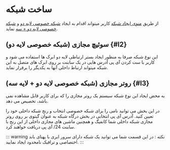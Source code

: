 # ساخت شبکه

از طریق [منوی ایجاد شبکه](https://panel.virakcloud.com/instances/network/list?createNetwork=true) کاربر میتواند اقدام به ایجاد [شبکه خصوصی لایه دو](#l2) و [شبکه خصوصی لایه دو + سه](#l3) نماید.

## سوئیچ مجازی (شبکه خصوصی لایه دو) {#l2}
این نوع شبکه صرفا به منظور ایجاد بستر ارتباطی لایه دو ابرک ها استفاده می شود و کاربر با ست کردن آی پی آدرس هایی در یک سابنت بر روی ابرک های متصل به این شبکه میتواند ارتباط داخلی آنها به یکدیگر را برقرار نماید.

<DarkModeImage
  dark-src="/images/guides/fa/dark/networks/create-network-switch.webp"
  light-src="/images/guides/fa/light/networks/create-network-switch.webp"
  alt="Create Virtual Swtich"
/>


## روتر مجازی (شبکه خصوصی لایه دو + لایه سه) {#l3}

به محض ایجاد این نوع شبکه سیستم یک روتر مجازی را که برای کاربر قابل مشاهده نمی باشد، تخصیص می دهد.

<DarkModeImage
  dark-src="/images/guides/fa/dark/networks/create-network-router.webp"
  light-src="/images/guides/fa/light/networks/create-network-router.webp"
  alt="Create Virtual Router"
/>


در این بخش می توانید نامی را برای شبکه خصوصی انتخاب  و رنج شبکه داخلی خود را تعیین کنید.
آدرس آی پی انتخابی در بخش درگاه شبکه به عنوان گیتوی بر روی روتر مجازی شبکه داخلی شما کانفیگ و همچنین ماشین های مجازی داخلی از این رنج با سابنت 24/  آی پی دریافت خواهند کرد.


::: warning نکته :
 در این قسمت شما می توانید یک شبکه دارای سرور ابری با پهنای باند اختصاصی و ترافیک نامحدود ایجاد نمایید.
:::

